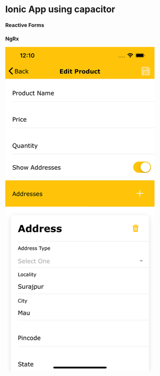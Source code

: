 # Ionic App using capacitor 
### Reactive Forms
### NgRx

![Alt text](./docs/images/product-edit.png?raw=true "Product Edit")
